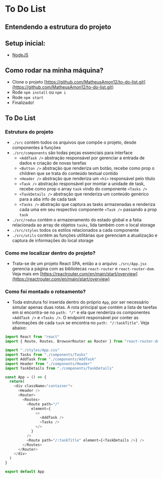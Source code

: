 # To Do List
## Entendendo a estrutura do projeto

## Setup inicial:

- [NodeJS](https://nodejs.org/en)

## Como rodar na minha máquina?

- Clone o projeto [https://github.com/MatheusAmon12/to-do-list.git](https://github.com/MatheusAmon12/to-do-list.git)
- Rode `npm install` ou `npm i`
- Rode `npm start`
- Finalizado!

## To Do List

### Estrutura do projeto

- `./src` contém todos os arquivos que compõe o projeto, desde componentes à funções
- `./src/components` são todas peças essenciais para interface
    - `<AddTask />` abstração responsável por gerenciar a entrada de dados e criação de novas tarefas
    - `<Button />` abstração que renderiza um botão, recebe como prop o children que se trata do conteúdo textual contido
    - `<Header />` abstração que renderiza um `<h1>` responsável pelo título
    - `<Task />` abstração responsável por montar a unidade de task, recebe como prop o array `task` vindo do componente `<Tasks />`
    - `<TaskDetails />` abstração que renderiza um conteúdo genérico para a aba info de cada task
    - `<Tasks />` abstração que captura as tasks armazenadas e renderiza cada uma em seu respectivo componente `<Task />` passando a prop `task`
- `./src/redux` contém o armazenamento do estado global e a fatia relacionada ao array de objetos `tasks`, lida também com o local storage
- `./src/styles` todos os estilos relacionados a cada componente
- `./src/utils` contém as funções utilitárias que gerenciam a atualização e captura de informações do local storage

### Como me localizar dentro do projeto?

- Trata-se de um projeto React SPA, então a o arquivo `./src/App.jsx` gerencia a página com as bibliotecas `react-router` e `react-router-dom`. Veja mais em [https://reactrouter.com/en/main/start/overview](https://reactrouter.com/en/main/start/overview)

### Como foi montado o roteamento?

- Toda estrutura foi inserida dentro do próprio `App`, por ser necessário simular apenas duas rotas. A rota principal que contém a lista de tarefas em si encontra-se no `path: "/"` e ela que renderiza os componentes `<AddTask />` e `<Tasks />`. O endpoint responsável por conter as informações de cada `task` se encontra no `path: "/:taskTitle"`. Veja abaixo:

```js
import React from "react"
import { Route, Routes, BrowserRouter as Router } from "react-router-dom"

import "./styles/App.css"
import Tasks from "./components/Tasks"
import AddTask from "./components/AddTask"
import Header from "./components/Header"
import TaskDetails from "./components/TaskDetails"

const App = () => {
  return(
    <div className="container">
      <Header />
      <Router>
        <Routes>
          <Route path="/" 
            element={
              <>
                <AddTask />
                <Tasks />
              </>
            } 
          />
          <Route path="/:taskTitle" element={<TaskDetails />} />
        </Routes>
      </Router>
    </div>
  )
}

export default App
```